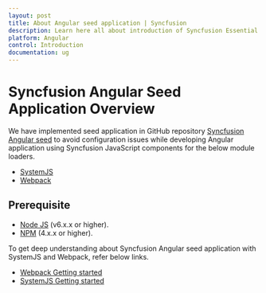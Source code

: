 ```yaml
---
layout: post
title: About Angular seed application | Syncfusion
description: Learn here all about introduction of Syncfusion Essential Angular component, its features, and more.
platform: Angular
control: Introduction
documentation: ug
---
```



# Syncfusion Angular Seed Application Overview

We have implemented seed application in GitHub repository [Syncfusion Angular seed](https://github.com/syncfusion/angular2-seeds) to avoid configuration issues while developing Angular application using Syncfusion JavaScript components for the below module loaders.

* [SystemJS](https://github.com/systemjs/systemjs)
* [Webpack](https://github.com/webpack/webpack)

## Prerequisite

* [Node JS](https://nodejs.org/en/) (v6.x.x or higher).  
* [NPM](https://docs.npmjs.com/downloading-and-installing-node-js-and-npm/) (4.x.x or higher).

To get deep understanding about Syncfusion Angular seed application with SystemJS and Webpack, refer below links.

* [Webpack Getting started](/angular/gettingstarted/getting-started-webpack "Getting started with Webpack")
* [SystemJS Getting started](/angular/gettingstarted/getting-started-systemjs "Getting started with SystemJS")
